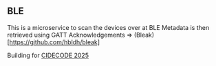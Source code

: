 ## BLE
This is a microservice to scan the devices over at BLE
Metadata is then retrieved using GATT
Acknowledgements => (Bleak)[https://github.com/hbldh/bleak]



Building for [CIDECODE 2025](https://cidecode.in/hackathon/)